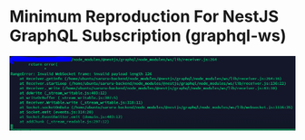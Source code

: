 # Minimum Reproduction For NestJS GraphQL Subscription (graphql-ws)

![error](https://github.com/maemenaver/nestjs-graphql-ws-issue/blob/main/image.PNG)
